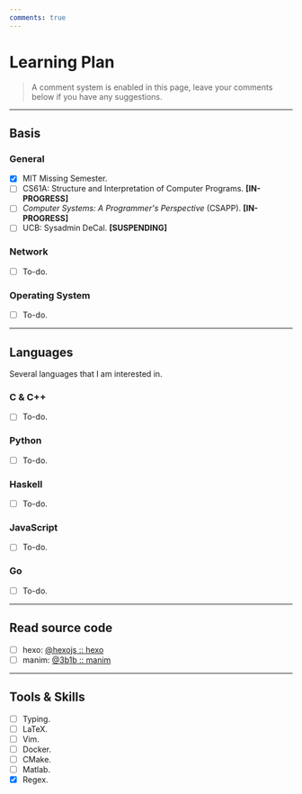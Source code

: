 ```yaml
---
comments: true
---
```


# Learning Plan

> A comment system is enabled in this page, leave your comments below if you have any suggestions.

---

## Basis

### General

 - [x] MIT Missing Semester.
 - [ ] CS61A: Structure and Interpretation of Computer Programs. **[IN-PROGRESS]**
 - [ ] *Computer Systems: A Programmer's Perspective* (CSAPP). **[IN-PROGRESS]**
 - [ ] UCB: Sysadmin DeCal. **[SUSPENDING]**

### Network

 - [ ] To-do.

### Operating System

 - [ ] To-do.

---

## Languages

Several languages that I am interested in.

### C & C++

 - [ ] To-do.

### Python

 - [ ] To-do.

### Haskell

 - [ ] To-do.
  
### JavaScript

 - [ ] To-do.

### Go

 - [ ] To-do.

---

## Read source code

 - [ ] hexo: [@hexojs :: hexo](https://github.com/hexojs/hexo)
 - [ ] manim: [@3b1b :: manim](https://github.com/3b1b/manim)

---

## Tools & Skills

 - [ ] Typing.
 - [ ] LaTeX.
 - [ ] Vim.
 - [ ] Docker.
 - [ ] CMake.
 - [ ] Matlab.
 - [x] Regex.